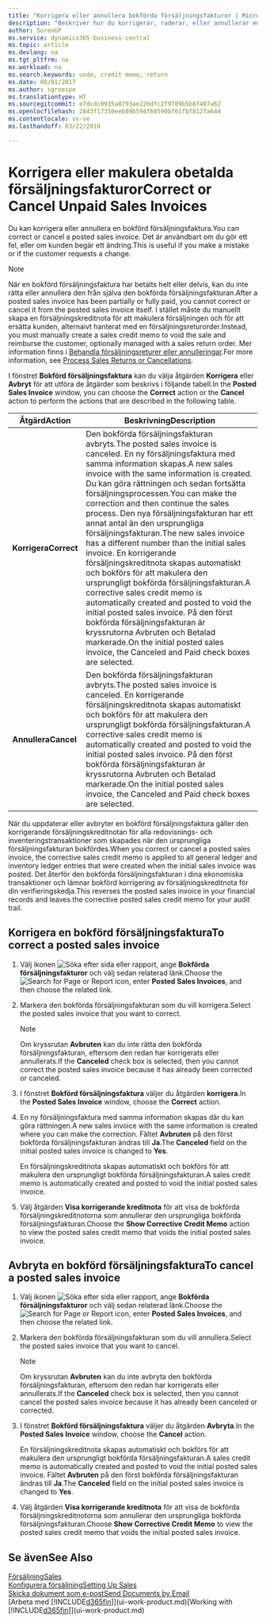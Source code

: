 ```yaml
---
title: "Korrigera eller annullera bokförda försäljningsfakturor | Microsoft Docs"
description: "Beskriver hur du korrigerar, raderar, eller annullerar en bokförd försäljningsfaktura och kopplar en försäljningskreditnota."
author: SorenGP
ms.service: dynamics365-business-central
ms.topic: article
ms.devlang: na
ms.tgt_pltfrm: na
ms.workload: na
ms.search.keywords: undo, credit memo, return
ms.date: 08/01/2017
ms.author: sgroespe
ms.translationtype: HT
ms.sourcegitcommit: e7dcdc0935a8793ae226dfc2f9709b5b8f487a62
ms.openlocfilehash: 2843f17350eeb09b594f68590bf61fbf812fa644
ms.contentlocale: sv-se
ms.lasthandoff: 03/22/2018

---
```

# <a name="correct-or-cancel-unpaid-sales-invoices"></a><span data-ttu-id="53a8c-103">Korrigera eller makulera obetalda försäljningsfakturor</span><span class="sxs-lookup"><span data-stu-id="53a8c-103">Correct or Cancel Unpaid Sales Invoices</span></span>
<span data-ttu-id="53a8c-104">Du kan korrigera eller annullera en bokförd försäljningsfaktura.</span><span class="sxs-lookup"><span data-stu-id="53a8c-104">You can correct or cancel a posted sales invoice.</span></span> <span data-ttu-id="53a8c-105">Det är användbart om du gör ett fel, eller om kunden begär ett ändring.</span><span class="sxs-lookup"><span data-stu-id="53a8c-105">This is useful if you make a mistake or if the customer requests a change.</span></span>

> [!NOTE]  
>   <span data-ttu-id="53a8c-106">När en bokförd försäljningsfaktura har betalts helt eller delvis, kan du inte rätta eller annullera den från själva den bokförda försäljningsfakturan.</span><span class="sxs-lookup"><span data-stu-id="53a8c-106">After a posted sales invoice has been partially or fully paid, you cannot correct or cancel it from the posted sales invoice itself.</span></span> <span data-ttu-id="53a8c-107">I stället måste du manuellt skapa en försäljningskreditnota för att makulera försäljningen och för att ersätta kunden, alternaivt hanterat med en försäljningsreturorder.</span><span class="sxs-lookup"><span data-stu-id="53a8c-107">Instead, you must manually create a sales credit memo to void the sale and reimburse the customer, optionally managed with a sales return order.</span></span> <span data-ttu-id="53a8c-108">Mer information finns i [Behandla försäljningsreturer eller annulleringar](sales-how-process-sales-returns-cancellations.md).</span><span class="sxs-lookup"><span data-stu-id="53a8c-108">For more information, see [Process Sales Returns or Cancellations](sales-how-process-sales-returns-cancellations.md).</span></span>

<span data-ttu-id="53a8c-109">I fönstret **Bokförd försäljningsfaktura** kan du välja åtgärden **Korrigera** eller **Avbryt** för att utföra de åtgärder som beskrivs i följande tabell.</span><span class="sxs-lookup"><span data-stu-id="53a8c-109">In the **Posted Sales Invoice** window, you can choose the **Correct** action or the **Cancel** action to perform the actions that are described in the following table.</span></span>

| <span data-ttu-id="53a8c-110">Åtgärd</span><span class="sxs-lookup"><span data-stu-id="53a8c-110">Action</span></span> | <span data-ttu-id="53a8c-111">Beskrivning</span><span class="sxs-lookup"><span data-stu-id="53a8c-111">Description</span></span> |
| --- | --- |
| <span data-ttu-id="53a8c-112">**Korrigera**</span><span class="sxs-lookup"><span data-stu-id="53a8c-112">**Correct**</span></span> |<span data-ttu-id="53a8c-113">Den bokförda försäljningsfakturan avbryts.</span><span class="sxs-lookup"><span data-stu-id="53a8c-113">The posted sales invoice is canceled.</span></span> <span data-ttu-id="53a8c-114">En ny försäljningsfaktura med samma information skapas.</span><span class="sxs-lookup"><span data-stu-id="53a8c-114">A new sales invoice with the same information is created.</span></span> <span data-ttu-id="53a8c-115">Du kan göra rättningen och sedan fortsätta försäljningsprocessen.</span><span class="sxs-lookup"><span data-stu-id="53a8c-115">You can make the correction and then continue the sales process.</span></span> <span data-ttu-id="53a8c-116">Den nya försäljningsfakturan har ett annat antal än den ursprungliga försäljningsfakturan.</span><span class="sxs-lookup"><span data-stu-id="53a8c-116">The new sales invoice has a different number than the initial sales invoice.</span></span> <span data-ttu-id="53a8c-117">En korrigerande försäljningskreditnota skapas automatiskt och bokförs för att makulera den ursprungligt bokförda försäljningsfakturan.</span><span class="sxs-lookup"><span data-stu-id="53a8c-117">A corrective sales credit memo is automatically created and posted to void the initial posted sales invoice.</span></span> <span data-ttu-id="53a8c-118">På den först bokförda försäljningsfakturan är kryssrutorna Avbruten och Betalad markerade.</span><span class="sxs-lookup"><span data-stu-id="53a8c-118">On the initial posted sales invoice, the Canceled and Paid check boxes are selected.</span></span> |
| <span data-ttu-id="53a8c-119">**Annullera**</span><span class="sxs-lookup"><span data-stu-id="53a8c-119">**Cancel**</span></span> |<span data-ttu-id="53a8c-120">Den bokförda försäljningsfakturan avbryts.</span><span class="sxs-lookup"><span data-stu-id="53a8c-120">The posted sales invoice is canceled.</span></span> <span data-ttu-id="53a8c-121">En korrigerande försäljningskreditnota skapas automatiskt och bokförs för att makulera den ursprungligt bokförda försäljningsfakturan.</span><span class="sxs-lookup"><span data-stu-id="53a8c-121">A corrective sales credit memo is automatically created and posted to void the initial posted sales invoice.</span></span> <span data-ttu-id="53a8c-122">På den först bokförda försäljningsfakturan är kryssrutorna Avbruten och Betalad markerade.</span><span class="sxs-lookup"><span data-stu-id="53a8c-122">On the initial posted sales invoice, the Canceled and Paid check boxes are selected.</span></span> |

<span data-ttu-id="53a8c-123">När du uppdaterar eller avbryter en bokförd försäljningsfaktura gäller den korrigerande försäljningskreditnotan för alla redovisnings- och inventeringstransaktioner som skapades när den ursprungliga försäljningsfakturan bokfördes.</span><span class="sxs-lookup"><span data-stu-id="53a8c-123">When you correct or cancel a posted sales invoice, the corrective sales credit memo is applied to all general ledger and inventory ledger entries that were created when the initial sales invoice was posted.</span></span> <span data-ttu-id="53a8c-124">Det återför den bokförda försäljningsfakturan i dina ekonomiska transaktioner och lämnar bokförd korrigering av försäljningskreditnota för din verifieringskedja.</span><span class="sxs-lookup"><span data-stu-id="53a8c-124">This reverses the posted sales invoice in your financial records and leaves the corrective posted sales credit memo for your audit trail.</span></span>

## <a name="to-correct-a-posted-sales-invoice"></a><span data-ttu-id="53a8c-125">Korrigera en bokförd försäljningsfaktura</span><span class="sxs-lookup"><span data-stu-id="53a8c-125">To correct a posted sales invoice</span></span>
1. <span data-ttu-id="53a8c-126">Välj ikonen ![Söka efter sida eller rapport](media/ui-search/search_small.png "Ikonen Söka efter sida eller rapport"), ange **Bokförda försäljningsfakturor** och välj sedan relaterad länk.</span><span class="sxs-lookup"><span data-stu-id="53a8c-126">Choose the ![Search for Page or Report](media/ui-search/search_small.png "Search for Page or Report icon") icon, enter **Posted Sales Invoices**, and then choose the related link.</span></span>  
2. <span data-ttu-id="53a8c-127">Markera den bokförda försäljningsfakturan som du vill korrigera.</span><span class="sxs-lookup"><span data-stu-id="53a8c-127">Select the posted sales invoice that you want to correct.</span></span>

    > [!NOTE]  
    >   <span data-ttu-id="53a8c-128">Om kryssrutan **Avbruten** kan du inte rätta den bokförda försäljningsfakturan, eftersom den redan har korrigerats eller annullerats.</span><span class="sxs-lookup"><span data-stu-id="53a8c-128">If the **Canceled** check box is selected, then you cannot correct the posted sales invoice because it has already been corrected or canceled.</span></span>
3. <span data-ttu-id="53a8c-129">I fönstret **Bokförd försäljningsfaktura** väljer du åtgärden **korrigera**.</span><span class="sxs-lookup"><span data-stu-id="53a8c-129">In the **Posted Sales Invoice** window, choose the **Correct** action.</span></span>  
4. <span data-ttu-id="53a8c-130">En ny försäljningsfaktura med samma information skapas där du kan göra rättningen.</span><span class="sxs-lookup"><span data-stu-id="53a8c-130">A new sales invoice with the same information is created where you can make the correction.</span></span> <span data-ttu-id="53a8c-131">Fältet **Avbruten** på den först bokförda försäljningsfakturan ändras till **Ja**.</span><span class="sxs-lookup"><span data-stu-id="53a8c-131">The **Canceled** field on the initial posted sales invoice is changed to **Yes**.</span></span>

    <span data-ttu-id="53a8c-132">En försäljningskreditnota skapas automatiskt och bokförs för att makulera den ursprungligt bokförda försäljningsfakturan.</span><span class="sxs-lookup"><span data-stu-id="53a8c-132">A sales credit memo is automatically created and posted to void the initial posted sales invoice.</span></span>
5. <span data-ttu-id="53a8c-133">Välj åtgärden **Visa korrigerande kreditnota** för att visa de bokförda försäljningskreditnotorna som annullerar den ursprungliga bokförda försäljningsfakturan.</span><span class="sxs-lookup"><span data-stu-id="53a8c-133">Choose the **Show Corrective Credit Memo** action to view the posted sales credit memo that voids the initial posted sales invoice.</span></span>

## <a name="to-cancel-a-posted-sales-invoice"></a><span data-ttu-id="53a8c-134">Avbryta en bokförd försäljningsfaktura</span><span class="sxs-lookup"><span data-stu-id="53a8c-134">To cancel a posted sales invoice</span></span>
1. <span data-ttu-id="53a8c-135">Välj ikonen ![Söka efter sida eller rapport](media/ui-search/search_small.png "Ikonen Söka efter sida eller rapport"), ange **Bokförda försäljningsfakturor** och välj sedan relaterad länk.</span><span class="sxs-lookup"><span data-stu-id="53a8c-135">Choose the ![Search for Page or Report](media/ui-search/search_small.png "Search for Page or Report icon") icon, enter **Posted Sales Invoices**, and then choose the related link.</span></span>  
2. <span data-ttu-id="53a8c-136">Markera den bokförda försäljningsfakturan som du vill annullera.</span><span class="sxs-lookup"><span data-stu-id="53a8c-136">Select the posted sales invoice that you want to cancel.</span></span>

    > [!NOTE]  
    >   <span data-ttu-id="53a8c-137">Om kryssrutan **Avbruten** kan du inte avbryta den bokförda försäljningsfakturan, eftersom den redan har korrigerats eller annullerats.</span><span class="sxs-lookup"><span data-stu-id="53a8c-137">If the **Canceled** check box is selected, then you cannot cancel the posted sales invoice because it has already been canceled or corrected.</span></span>
3. <span data-ttu-id="53a8c-138">I fönstret **Bokförd försäljningsfaktura** väljer du åtgärden **Avbryta**.</span><span class="sxs-lookup"><span data-stu-id="53a8c-138">In the **Posted Sales Invoice** window, choose the **Cancel** action.</span></span>

    <span data-ttu-id="53a8c-139">En försäljningskreditnota skapas automatiskt och bokförs för att makulera den ursprungligt bokförda försäljningsfakturan.</span><span class="sxs-lookup"><span data-stu-id="53a8c-139">A sales credit memo is automatically created and posted to void the initial posted sales invoice.</span></span> <span data-ttu-id="53a8c-140">Fältet **Avbruten** på den först bokförda försäljningsfakturan ändras till **Ja**.</span><span class="sxs-lookup"><span data-stu-id="53a8c-140">The **Canceled** field on the initial posted sales invoice is changed to **Yes**.</span></span>
4. <span data-ttu-id="53a8c-141">Välj åtgärden **Visa korrigerande kreditnota** för att visa de bokförda försäljningskreditnotorna som annullerar den ursprungliga bokförda försäljningsfakturan.</span><span class="sxs-lookup"><span data-stu-id="53a8c-141">Choose **Show Corrective Credit Memo** to view the posted sales credit memo that voids the initial posted sales invoice.</span></span>

## <a name="see-also"></a><span data-ttu-id="53a8c-142">Se även</span><span class="sxs-lookup"><span data-stu-id="53a8c-142">See Also</span></span>
[<span data-ttu-id="53a8c-143">Försäljning</span><span class="sxs-lookup"><span data-stu-id="53a8c-143">Sales</span></span>](sales-manage-sales.md)  
[<span data-ttu-id="53a8c-144">Konfigurera försäljning</span><span class="sxs-lookup"><span data-stu-id="53a8c-144">Setting Up Sales</span></span>](sales-setup-sales.md)  
[<span data-ttu-id="53a8c-145">Skicka dokument som e-post</span><span class="sxs-lookup"><span data-stu-id="53a8c-145">Send Documents by Email</span></span>](ui-how-send-documents-email.md)  
<span data-ttu-id="53a8c-146">[Arbeta med [!INCLUDE[d365fin](includes/d365fin_md.md)]](ui-work-product.md)</span><span class="sxs-lookup"><span data-stu-id="53a8c-146">[Working with [!INCLUDE[d365fin](includes/d365fin_md.md)]](ui-work-product.md)</span></span>

